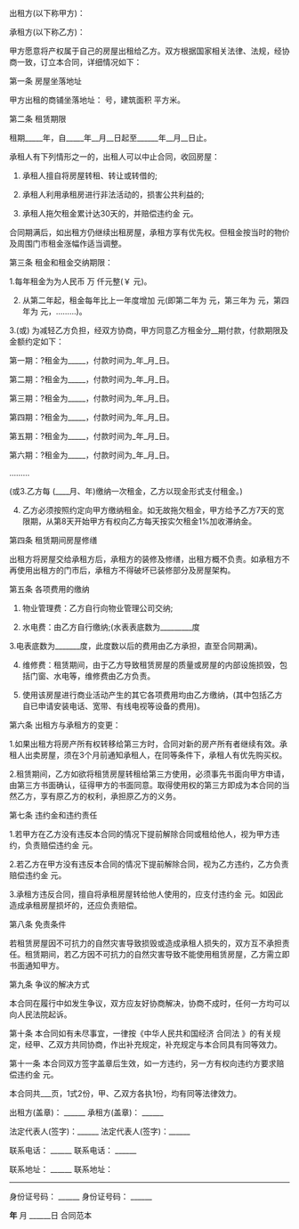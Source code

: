 
 


出租方(以下称甲方)：


承租方(以下称乙方)：


甲方愿意将产权属于自己的房屋出租给乙方。双方根据国家相关法律、法规，经协商一致，订立本合同，详细情况如下：


第一条 房屋坐落地址


甲方出租的商铺坐落地址： 号，建筑面积 平方米。


第二条 租赁期限


租期_____年，自_____年__月__日起至______年__月__日止。


承租人有下列情形之一的，出租人可以中止合同，收回房屋：


1. 承租人擅自将房屋转租、转让或转借的;


2. 承租人利用承租房进行非法活动的，损害公共利益的;


3. 承租人拖欠租金累计达30天的，并赔偿违约金 元。


合同期满后，如出租方仍继续出租房屋，承租方享有优先权。但租金按当时的物价及周围门市租金涨幅作适当调整。


第三条 租金和租金交纳期限：


1.每年租金为为人民币 万 仟元整(￥ 元)。


2. 从第二年起，租金每年比上一年度增加 元(即第二年为 元，第三年为 元，第四年为 元，………)。


3.(或) 为减轻乙方负担，经双方协商，甲方同意乙方租金分__期付款，付款期限及金额约定如下：


第一期：?租金为_____，付款时间为_年_月_日。


第二期：?租金为_____，付款时间为_年_月_日。


第三期：?租金为_____，付款时间为_年_月_日。


第四期：?租金为_____，付款时间为_年_月_日。


第五期：?租金为_____，付款时间为_年_月_日。


第六期：?租金为_____，付款时间为_年_月_日。


………


(或3.乙方每 (____月、年)缴纳一次租金，乙方以现金形式支付租金。)


4. 乙方必须按照约定向甲方缴纳租金。如无故拖欠租金，甲方给予乙方7天的宽限期，从第8天开始甲方有权向乙方每天按实欠租金1%加收滞纳金。


第四条 租赁期间房屋修缮


出租方将房屋交给承租方后，承租方的装修及修缮，出租方概不负责。如承租方不再使用出租方的门市后，承租方不得破坏已装修部分及房屋架构。


第五条 各项费用的缴纳


1. 物业管理费：乙方自行向物业管理公司交纳;


2. 水电费：由乙方自行缴纳;(水表表底数为_________度


3.电表底数为_______度，此度数以后的费用由乙方承担，直至合同期满)。


4. 维修费：租赁期间，由于乙方导致租赁房屋的质量或房屋的内部设施损毁，包括门窗、水电等，维修费由乙方负责。


5. 使用该房屋进行商业活动产生的其它各项费用均由乙方缴纳，(其中包括乙方自已申请安装电话、宽带、有线电视等设备的费用)。


第六条 出租方与承租方的变更：


1.如果出租方将房产所有权转移给第三方时，合同对新的房产所有者继续有效。承租人出卖房屋，须在3个月前通知承租人，在同等条件下，承租人有优先购买权。


2.租赁期间，乙方如欲将租赁房屋转租给第三方使用，必须事先书面向甲方申请，由第三方书面确认，征得甲方的书面同意。取得使用权的第三方即成为本合同的当然乙方，享有原乙方的权利，承担原乙方的义务。


第七条 违约金和违约责任


1.若甲方在乙方没有违反本合同的情况下提前解除合同或租给他人，视为甲方违约，负责赔偿违约金 元。


2.若乙方在甲方没有违反本合同的情况下提前解除合同，视为乙方违约，乙方负责赔偿违约金 元。


3.承租方违反合同，擅自将承租房屋转给他人使用的，应支付违约金 元。如因此造成承租房屋损坏的，还应负责赔偿。


第八条 免责条件


若租赁房屋因不可抗力的自然灾害导致损毁或造成承租人损失的，双方互不承担责任。租赁期间，若乙方因不可抗力的自然灾害导致不能使用租赁房屋，乙方需立即书面通知甲方。


第九条 争议的解决方式


本合同在履行中如发生争议，双方应友好协商解决，协商不成时，任何一方均可以向人民法院起诉。


第十条 本合同如有未尽事宜，一律按《中华人民共和国经济
合同法
》的有关规定，经甲、乙双方共同协商，作出补充规定，补充规定与本合同具有同等效力。


第十一条 本合同双方签字盖章后生效，如一方违约，另一方有权向违约方要求赔偿违约金 元。


本合同共___页，1式2份，甲、乙双方各执1份，均有同等法律效力。


出租方(盖章)： ______ 承租方(盖章)： ______


法定代表人(签字)：______ 法定代表人(签字)：______


联系电话： ______ 联系电话： ______


联系地址： ______ 联系地址：


______


身份证号码： ______ 身份证号码： ______


______年______ 月 ______日
合同范本

 


 

 
 
 
 
 
  


  
 

  


  


  
 
 
 
 


